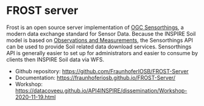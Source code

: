 # FROST server

Frost is an open source server implementation of [OGC Sensorthings](https://www.ogc.org/standards/sensorthings), a modern data exchange standard for Sensor Data. 
Because the INSPIRE Soil model is based on [Observations and Measurements](https://www.ogc.org/standards/om), the Sensorthings API can be used 
to provide Soil related data download services. Sensorthings API is generally easier to set up for administrators and easier to consume by 
clients then INSPIRE Soil data via WFS.

- Github repository: https://github.com/FraunhoferIOSB/FROST-Server
- Documentation: https://fraunhoferiosb.github.io/FROST-Server/
- Workshop: https://datacoveeu.github.io/API4INSPIRE/dissemination/Workshop-2020-11-19.html